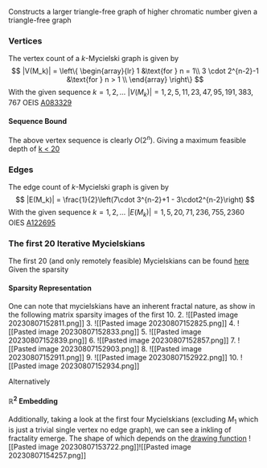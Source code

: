 Constructs a larger triangle-free graph of higher chromatic number given a triangle-free graph

### Vertices
The vertex count of a $k$-Mycielski graph is given by 
$$
|V(M_k)| = 
\left\{ \begin{array}{lr}
1 &\text{for } n = 1\\
3 \cdot 2^{n-2}-1 &\text{for } n > 1 \\
\end{array} \right\}
$$
With the given sequence $k = 1,2,\ldots$ $|V(M_k)| = 1,2,5,11,23,47,95,191,383,767$ OEIS [A083329](http://oeis.org/A083329)

#### Sequence Bound
The above vertex sequence is clearly $O(2^n)$. Giving a maximum feasible depth of [k < 20](https://sparse.tamu.edu/Mycielski?per_page=All)


### Edges
The edge count of $k$-Mycielski graph is given by
$$
|E(M_k)| = \frac{1}{2}\left(7\cdot 3^{n-2}+1 - 3\cdot2^{n-2}\right)
$$
With the given sequence $k = 1,2,\ldots$ $|E(M_k)| = 1,5,20,71,236,755,2360$ OIES [A122695](https://oeis.org/A122695)

### The first 20 Iterative Mycielskians

The first 20 (and only remotely feasible) Mycielskians can be found [here](https://sparse.tamu.edu/Mycielski?per_page=All)
Given the sparsity 

#### Sparsity Representation
One can note that mycielskians have an inherent fractal nature, as show in the following matrix sparsity images of the first 10.
2. ![[Pasted image 20230807152811.png]]
3. ![[Pasted image 20230807152825.png]]
4. ![[Pasted image 20230807152833.png]]
5. ![[Pasted image 20230807152839.png]]
6. ![[Pasted image 20230807152857.png]]
7. ![[Pasted image 20230807152903.png]]
8. ![[Pasted image 20230807152911.png]]
9. ![[Pasted image 20230807152922.png]]
10. ![[Pasted image 20230807152934.png]]

Alternatively

#### $\mathbb{R}^2$ Embedding 
Additionally, taking a look at the first four Mycielskians (excluding $M_1$ which is just a trivial single vertex no edge graph), we can see a inkling of fractality emerge. The shape of which depends on the [drawing function](obsidian://open?vault=All%20Notes&file=Projects%2FMycielski%20Fractal%2FDefinitions)
![[Pasted image 20230807153722.png]]![[Pasted image 20230807154257.png]]
